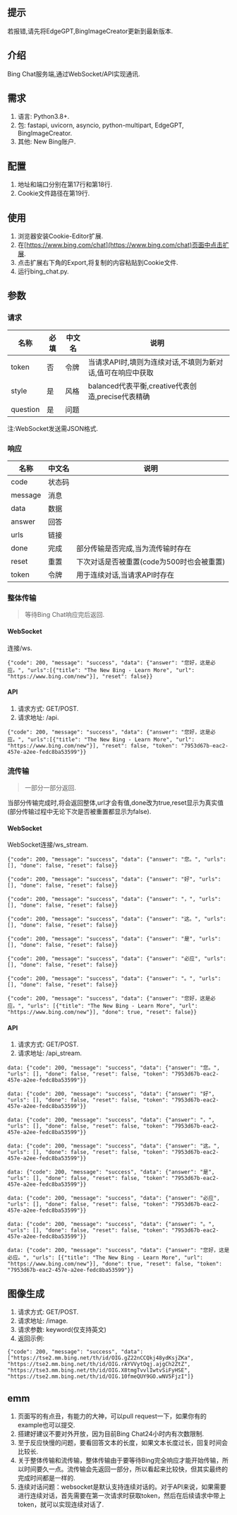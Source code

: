 ## 提示
若报错,请先将EdgeGPT,BingImageCreator更新到最新版本.
## 介绍
Bing Chat服务端,通过WebSocket/API实现通讯.
## 需求
1. 语言: Python3.8+.
2. 包: fastapi, uvicorn, asyncio, python-multipart, EdgeGPT, BingImageCreator.
3. 其他: New Bing账户.
## 配置
1. 地址和端口分别在第17行和第18行.
2. Cookie文件路径在第19行.
## 使用
1. 浏览器安装Cookie-Editor扩展.
2. 在[https://www.bing.com/chat](https://www.bing.com/chat)页面中点击扩展.
3. 点击扩展右下角的Export,将复制的内容粘贴到Cookie文件.
4. 运行bing_chat.py.
## 参数
### 请求
名称|必填|中文名|说明
---|---|---|---
token|否|令牌|当请求API时,填则为连续对话,不填则为新对话,值可在响应中获取
style|是|风格|balanced代表平衡,creative代表创造,precise代表精确
question|是|问题|

注:WebSocket发送需JSON格式.
### 响应
名称|中文名|说明
---|---|---
code|状态码|
message|消息|
data|数据|
answer|回答|
urls|链接|
done|完成|部分传输是否完成,当为流传输时存在
reset|重置|下次对话是否被重置(code为500时也会被重置)
token|令牌|用于连续对话,当请求API时存在
### 整体传输
> 等待Bing Chat响应完后返回.

#### WebSocket
连接/ws.
```
{"code": 200, "message": "success", "data": {"answer": "您好，这是必应。", "urls":[{"title": "The New Bing - Learn More", "url": "https://www.bing.com/new"}], "reset": false}}
```
#### API
1. 请求方式: GET/POST.
2. 请求地址: /api.
```
{"code": 200, "message": "success", "data": {"answer": "您好，这是必应。", "urls":[{"title": "The New Bing - Learn More", "url": "https://www.bing.com/new"}], "reset": false, "token": "7953d67b-eac2-457e-a2ee-fedc8ba53599"}}
```
### 流传输
> 一部分一部分返回.

当部分传输完成时,将会返回整体,url才会有值,done改为true,reset显示为真实值(部分传输过程中无论下次是否被重置都显示为false).
#### WebSocket
WebSocket连接/ws_stream.
```
{"code": 200, "message": "success", "data": {"answer": "您。", "urls": [], "done": false, "reset": false}}

{"code": 200, "message": "success", "data": {"answer": "好", "urls": [], "done": false, "reset": false}}

{"code": 200, "message": "success", "data": {"answer": "，", "urls": [], "done": false, "reset": false}}

{"code": 200, "message": "success", "data": {"answer": "这。", "urls": [], "done": false, "reset": false}}

{"code": 200, "message": "success", "data": {"answer": "是", "urls": [], "done": false, "reset": false}}

{"code": 200, "message": "success", "data": {"answer": "必应", "urls": [], "done": false, "reset": false}}

{"code": 200, "message": "success", "data": {"answer": "。", "urls": [], "done": false, "reset": false}}

{"code": 200, "message": "success", "data": {"answer": "您好，这是必应。", "urls": [{"title": "The New Bing - Learn More", "url": "https://www.bing.com/new"}], "done": true, "reset": false}}
```
#### API
1. 请求方式: GET/POST.
2. 请求地址: /api_stream.
```
data: {"code": 200, "message": "success", "data": {"answer": "您。", "urls": [], "done": false, "reset": false, "token": "7953d67b-eac2-457e-a2ee-fedc8ba53599"}}

data: {"code": 200, "message": "success", "data": {"answer": "好", "urls": [], "done": false, "reset": false, "token": "7953d67b-eac2-457e-a2ee-fedc8ba53599"}}

data: {"code": 200, "message": "success", "data": {"answer": "，", "urls": [], "done": false, "reset": false, "token": "7953d67b-eac2-457e-a2ee-fedc8ba53599"}}

data: {"code": 200, "message": "success", "data": {"answer": "这。", "urls": [], "done": false, "reset": false, "token": "7953d67b-eac2-457e-a2ee-fedc8ba53599"}}

data: {"code": 200, "message": "success", "data": {"answer": "是", "urls": [], "done": false, "reset": false, "token": "7953d67b-eac2-457e-a2ee-fedc8ba53599"}}

data: {"code": 200, "message": "success", "data": {"answer": "必应", "urls": [], "done": false, "reset": false, "token": "7953d67b-eac2-457e-a2ee-fedc8ba53599"}}

data: {"code": 200, "message": "success", "data": {"answer": "。", "urls": [], "done": false, "reset": false, "token": "7953d67b-eac2-457e-a2ee-fedc8ba53599"}}

data: {"code": 200, "message": "success", "data": {"answer": "您好，这是必应。", "urls": [{"title": "The New Bing - Learn More", "url": "https://www.bing.com/new"}], "done": true, "reset": false, "token": "7953d67b-eac2-457e-a2ee-fedc8ba53599"}}
```
## 图像生成
1. 请求方式: GET/POST.
2. 请求地址: /image.  
3. 请求参数: keyword(仅支持英文)
4. 返回示例:  
```
{"code": 200, "message": "success", "data": ["https://tse2.mm.bing.net/th/id/OIG.gZ22nCCQkj48ydKsjZKa", "https://tse2.mm.bing.net/th/id/OIG.rAYVVytOqj.ajgCh2ZtZ", "https://tse3.mm.bing.net/th/id/OIG.X8tmgTvvlIwtvSiFyHSE", "https://tse2.mm.bing.net/th/id/OIG.10fmeQUY9GO.wNV5FjzI"]}
```
## emm
1. 页面写的有点丑，有能力的大神，可以pull request一下，如果你有的example也可以提交.
2. 搭建好建议不要对外开放，因为目前Bing Chat24小时内有次数限制.
3. 至于反应快慢的问题，要看回答文本的长度，如果文本长度过长，回复时间会比较长.
4. 关于整体传输和流传输，整体传输由于要等待Bing完全响应才能开始传输，所以时间要久一点。流传输会先返回一部分，所以看起来比较快，但其实最终的完成时间都是一样的.
5. 连续对话问题：websocket是默认支持连续对话的。对于API来说，如果需要进行连续对话，首先需要在第一次请求时获取token，然后在后续请求中带上token，就可以实现连续对话了.